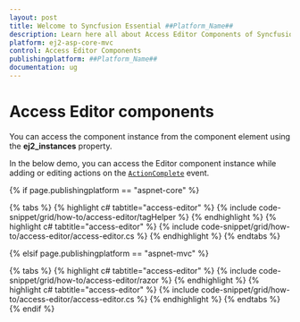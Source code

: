 ```yaml
---
layout: post
title: Welcome to Syncfusion Essential ##Platform_Name##
description: Learn here all about Access Editor Components of Syncfusion Essential ##Platform_Name## widgets based on HTML5 and jQuery.
platform: ej2-asp-core-mvc
control: Access Editor Components
publishingplatform: ##Platform_Name##
documentation: ug
---
```



# Access Editor components

You can access the component instance from the component element using the **ej2_instances** property.

In the below demo, you can access the Editor component instance while adding or editing actions on the [`ActionComplete`](https://help.syncfusion.com/cr/aspnetcore-js2/Syncfusion.EJ2.Grids.Grid.html#Syncfusion_EJ2_Grids_Grid_ActionComplete) event.

{% if page.publishingplatform == "aspnet-core" %}

{% tabs %}
{% highlight c# tabtitle="access-editor" %}
{% include code-snippet/grid/how-to/access-editor/tagHelper %}
{% endhighlight %}
{% highlight c# tabtitle="access-editor" %}
{% include code-snippet/grid/how-to/access-editor/access-editor.cs %}
{% endhighlight %}
{% endtabs %}

{% elsif page.publishingplatform == "aspnet-mvc" %}

{% tabs %}
{% highlight c# tabtitle="access-editor" %}
{% include code-snippet/grid/how-to/access-editor/razor %}
{% endhighlight %}
{% highlight c# tabtitle="access-editor" %}
{% include code-snippet/grid/how-to/access-editor/access-editor.cs %}
{% endhighlight %}
{% endtabs %}
{% endif %}

